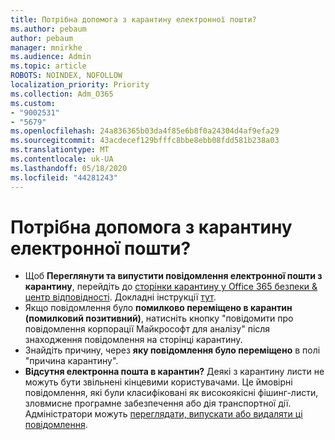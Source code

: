 ```yaml
---
title: Потрібна допомога з карантину електронної пошти?
ms.author: pebaum
author: pebaum
manager: mnirkhe
ms.audience: Admin
ms.topic: article
ROBOTS: NOINDEX, NOFOLLOW
localization_priority: Priority
ms.collection: Adm_O365
ms.custom:
- "9002531"
- "5679"
ms.openlocfilehash: 24a836365b03da4f85e6b8f0a24304d4af9efa29
ms.sourcegitcommit: 43acdecef129bfffc8bbe8ebb08fdd581b238a03
ms.translationtype: MT
ms.contentlocale: uk-UA
ms.lasthandoff: 05/18/2020
ms.locfileid: "44281243"
---
```

# <a name="need-help-with-email-quarantine"></a>Потрібна допомога з карантину електронної пошти?

- Щоб **Переглянути та випустити повідомлення електронної пошти з карантину**, перейдіть до [сторінки карантину у Office 365 безпеки & центр відповідності](https://protection.office.com/quarantine). Докладні інструкції [тут](https://docs.microsoft.com/microsoft-365/security/office-365-security/find-and-release-quarantined-messages-as-a-user?view=o365-worldwide#view-your-quarantined-messages).
- Якщо повідомлення було **помилково переміщено в карантин (помилковий позитивний)**, натисніть кнопку "повідомити про повідомлення корпорації Майкрософт для аналізу" після знаходження повідомлення на сторінці карантину. 
- Знайдіть причину, через **яку повідомлення було переміщено** в полі "причина карантину".
- **Відсутня електронна пошта в карантин?** Деякі з карантину листи не можуть бути звільнені кінцевими користувачами. Це ймовірні повідомлення, які були класифіковані як високоякісні фішинг-листи, зловмисне програмне забезпечення або дія транспортної дії. Адміністратори можуть [переглядати, випускати або видаляти ці повідомлення](https://docs.microsoft.com/microsoft-365/security/office-365-security/manage-quarantined-messages-and-files?view=o365-worldwide). 
